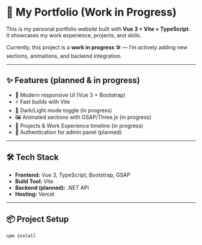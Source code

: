 # 🚀 My Portfolio (Work in Progress)

This is my personal portfolio website built with **Vue 3 + Vite + TypeScript**.  
It showcases my work experience, projects, and skills.  

Currently, this project is a **work in progress** 🛠️ — I’m actively adding new sections, animations, and backend integration.

---

## ✨ Features (planned & in progress)
- 🎨 Modern responsive UI (Vue 3 + Bootstrap)
- ⚡ Fast builds with Vite
- 🌙 Dark/Light mode toggle (in progress)
- 🖼️ Animated sections with GSAP/Three.js (in progress)
- 📂 Projects & Work Experience timeline (in progress)
- 🔐 Authentication for admin panel (planned) 

---

## 🛠️ Tech Stack
- **Frontend:** Vue 3, TypeScript, Bootstrap, GSAP  
- **Build Tool:** Vite  
- **Backend (planned):** .NET API  
- **Hosting:** Vercel  

---

## 📦 Project Setup

```sh
npm install
